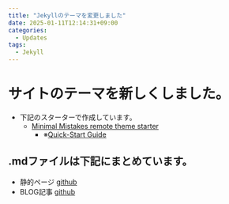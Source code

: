 ```yaml
---
title: "Jekyllのテーマを変更しました"
date: 2025-01-11T12:14:31+09:00
categories:
  - Updates
tags:
  - Jekyll
---
```


# サイトのテーマを新しくしました。
- 下記のスターターで作成しています。
  - [Minimal Mistakes remote theme starter](https://github.com/new?template_name=mm-github-pages-starter&template_owner=mmistakes)
    - ※[Quick-Start Guide](https://mmistakes.github.io/minimal-mistakes/docs/quick-start-guide/)

## .mdファイルは下記にまとめています。
- 静的ページ [github](https://github.com/uminomae/pjdhiro/tree/main/_pages)
- BLOG記事 [github](https://github.com/uminomae/pjdhiro/tree/main/_posts)

